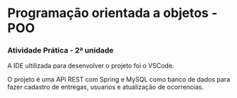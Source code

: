 # Programação orientada a objetos - POO

### Atividade Prática - 2ª unidade

A IDE ultilizada para desenvolver o projeto foi o VSCode.

O projeto é uma API REST com Spring e MySQL como banco de dados para fazer cadastro de entregas, usuarios e atualização de ocorrencias.
